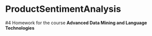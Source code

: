 # ProductSentimentAnalysis
#4 Homework for the course **Advanced Data Mining and Language Technologies**

